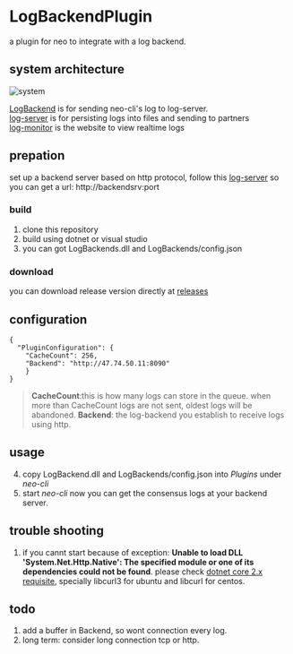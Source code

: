 # LogBackendPlugin
a plugin for neo to integrate with a log backend.
## system architecture
![system](https://github.com/KickSeason/LogBackend/blob/master/log-monitor.png)

[LogBackend](https://github.com/KickSeason/LogBackend) is for sending neo-cli's log to log-server.  
[log-server](https://github.com/KickSeason/log-server) is for persisting logs into files and sending to partners  
[log-monitor](https://github.com/KickSeason/log-monitor) is the website to view realtime logs
## prepation
set up a backend server based on http protocol, follow this [log-server](https://github.com/KickSeason/log-server)
so you can get a url: http://backendsrv:port

### build
1. clone this repository
2. build using dotnet or visual studio
3. you can got LogBackends.dll and LogBackends/config.json
### download
you can download release version directly at [releases](https://github.com/KickSeason/LogBackend/releases)
## configuration
```
{
  "PluginConfiguration": {
    "CacheCount": 256,
    "Backend": "http://47.74.50.11:8090"
    }
}
```
> __CacheCount__:this is how many logs can store in the queue. when more than CacheCount logs are not sent, oldest logs will be abandoned.
> __Backend__: the log-backend you establish to receive logs using http.
## usage
4. copy LogBackend.dll and LogBackends/config.json into *Plugins* under *neo-cli*
5. start *neo-cli*
now  you can get the consensus logs at your backend server.
## trouble shooting
1. if you cannt start because of exception: **Unable to load DLL 'System.Net.Http.Native': The specified module or one of its dependencies could not be found**.
please check [dotnet core 2.x requisite](https://docs.microsoft.com/en-us/dotnet/core/linux-prerequisites?tabs=netcore2x), specially libcurl3 for ubuntu and libcurl for centos.
## todo
1. add a buffer in Backend, so wont connection every log.
2. long term: consider long connection tcp or http.
